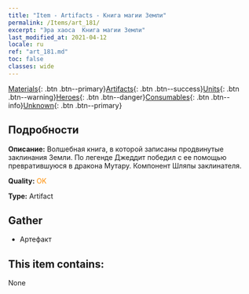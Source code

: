```yaml
---
title: "Item - Artifacts - Книга магии Земли"
permalink: /Items/art_181/
excerpt: "Эра хаоса  Книга магии Земли"
last_modified_at: 2021-04-12
locale: ru
ref: "art_181.md"
toc: false
classes: wide
---
```

 [Materials](/ru/Items/){: .btn .btn--primary}[Artifacts](/ru/Items/Artifacts/){: .btn .btn--success}[Units](/ru/Items/Units/){: .btn .btn--warning}[Heroes](/ru/Items/Heroes/){: .btn .btn--danger}[Consumables](/ru/Items/Consumables/){: .btn .btn--info}[Unknown](/ru/Items/Unknown/){: .btn .btn--primary}

## Подробности
 **Описание:** Волшебная книга, в которой записаны продвинутые заклинания Земли. По легенде Джеддит победил с ее помощью превратившуюся в дракона Мутару. Компонент Шляпы заклинателя.

 **Quality:** <span style="color: #FF8C00">OK</span>

 **Type:** Artifact

## Gather

*    Артефакт 

## This item contains:

  None

